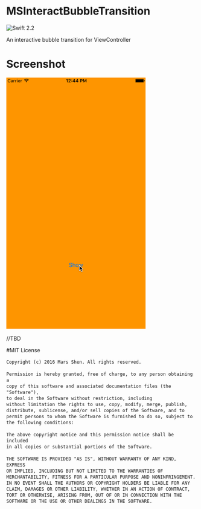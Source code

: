 # MSInteractBubbleTransition

![Swift 2.2](https://img.shields.io/badge/swift-2.2-orange.svg)

An interactive bubble transition for ViewController

# Screenshot
![MSInteractBubbleTransition](https://raw.githubusercontent.com/Mars-Shen/MSInteractBubbleTransition/master/ScreenShot/Demo1.gif)

//TBD

#MIT License

	Copyright (c) 2016 Mars Shen. All rights reserved.

	Permission is hereby granted, free of charge, to any person obtaining a
	copy of this software and associated documentation files (the "Software"),
	to deal in the Software without restriction, including
	without limitation the rights to use, copy, modify, merge, publish,
	distribute, sublicense, and/or sell copies of the Software, and to
	permit persons to whom the Software is furnished to do so, subject to
	the following conditions:

	The above copyright notice and this permission notice shall be included
	in all copies or substantial portions of the Software.

	THE SOFTWARE IS PROVIDED "AS IS", WITHOUT WARRANTY OF ANY KIND, EXPRESS
	OR IMPLIED, INCLUDING BUT NOT LIMITED TO THE WARRANTIES OF
	MERCHANTABILITY, FITNESS FOR A PARTICULAR PURPOSE AND NONINFRINGEMENT.
	IN NO EVENT SHALL THE AUTHORS OR COPYRIGHT HOLDERS BE LIABLE FOR ANY
	CLAIM, DAMAGES OR OTHER LIABILITY, WHETHER IN AN ACTION OF CONTRACT,
	TORT OR OTHERWISE, ARISING FROM, OUT OF OR IN CONNECTION WITH THE
	SOFTWARE OR THE USE OR OTHER DEALINGS IN THE SOFTWARE.
	
